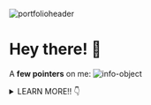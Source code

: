 ![portfolioheader](https://lh3.googleusercontent.com/pw/ACtC-3d-zOf1SA3vwwucch9Pux-QiFMEiMG_loFUDlLQvfefeAk_VxJMQ3zqVG7uSFTfCxgJjAz_59i6cL1PR9eDVMzQipbN7K-Xhd4ik--62G6MNTQ_UwAdCMxs45b2CAQQcsWfGElgFPVgRyQmwz3gpHvu=w2600-h676-no?authuser=0)

# Hey there! 👋

A <b>few pointers</b> on me: 
![info-object](https://lh3.googleusercontent.com/pw/ACtC-3fGn-KPWiUGYwSFrckbbykUgDqW03NYMvBqffkUiB1UavhgFuL1Y63BpIQsyIlJEE8iS0Utn-pz3lPrS_rbLHpxpPf3-Cahmctuaurvat7gTR8HNdVYNelI0TbtzS4TGzEAL5xsBAgurHZmbfDTUDty=w1656-h1272-no?authuser=0)


<details>
  <summary>LEARN MORE!! 👇</summary>
  
## 🔭 I'm currently working on:
[SetPatrol](https://www.setpatrol.com/), a marketplace where people who need high-end photography and film equipment can find people who are willing to rent it out. So far I have pair-programmed with the lead developer to fix various bugs in website while gaining valuable experience developing production PHP, JavaScript, HTML & CSS code while navigating an existing codebase in Wordpress. I also recently designed, developed & styled a [double slider](https://codepen.io/ChaseOfTheCollins/pen/xxVGwae) that has a gear value and days you want to rent it and outputs an amount of money you could earn using HTML, CSS & JavaScript. 

I'm also constantly tweaking my [portfolio website](https://chasecollins.tech), a single page React app that I built from scratch and styled using [Styled-Components](https://styled-components.com/). 

## 🌱 I'm currently learning:

- [Python](https://www.python.org/)
- [PHP](https://www.php.net/)
- [Wordpress](https://wordpress.com/)
- [TypeScript](https://www.typescriptlang.org/)


## 📫 Links where you can find me:

📌 [Portfolio](https://chasecollins.tech)

📌 [Resume](https://resume.creddle.io/resume/8qf10czfrxt)

📌 [LinkedIn](https://www.linkedin.com/in/chase-collins42/)

📌 [dev.to](https://dev.to/chase42)


## 📈 My GitHub Stats:

![My github stats](https://github-readme-stats.vercel.app/api?username=Chase-42&show_icons=true&title_color=fff&icon_color=79ff97&text_color=9f9f9f&bg_color=151515)

## ⌨️ My Top Languages:

![Top Langs](https://github-readme-stats.vercel.app/api/top-langs/?username=Chase-42&layout=compact&theme=dark&show_icons=true&hide_border=true&private=true)

When I'm not able to read I'm usually listening to a podcast (Music, Philosophy, Science or Film) or music (Death, Doom & Black metal).  
</details>

